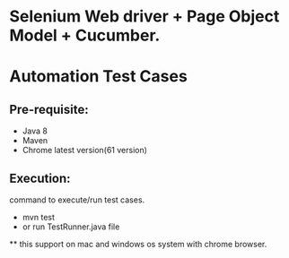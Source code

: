 # Selenium Web driver + Page Object Model + Cucumber. 
# Automation Test Cases

Pre-requisite:
-------------
 * Java 8
 * Maven 
 * Chrome latest version(61 version)
 
Execution:
----------
command to execute/run test cases.
  * mvn test
  * or run TestRunner.java file
 
** this support on mac and windows os system with chrome browser.
